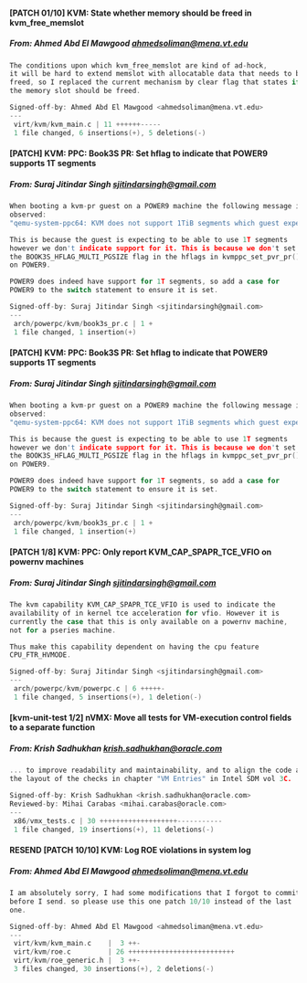 #### [PATCH 01/10] KVM: State whether memory should be freed in kvm_free_memslot
##### From: Ahmed Abd El Mawgood <ahmedsoliman@mena.vt.edu>

```c
The conditions upon which kvm_free_memslot are kind of ad-hock,
it will be hard to extend memslot with allocatable data that needs to be
freed, so I replaced the current mechanism by clear flag that states if
the memory slot should be freed.

Signed-off-by: Ahmed Abd El Mawgood <ahmedsoliman@mena.vt.edu>
---
 virt/kvm/kvm_main.c | 11 ++++++-----
 1 file changed, 6 insertions(+), 5 deletions(-)

```
#### [PATCH] KVM: PPC: Book3S PR: Set hflag to indicate that POWER9 supports 1T segments
##### From: Suraj Jitindar Singh <sjitindarsingh@gmail.com>

```c
When booting a kvm-pr guest on a POWER9 machine the following message is
observed:
"qemu-system-ppc64: KVM does not support 1TiB segments which guest expects"

This is because the guest is expecting to be able to use 1T segments
however we don't indicate support for it. This is because we don't set
the BOOK3S_HFLAG_MULTI_PGSIZE flag in the hflags in kvmppc_set_pvr_pr()
on POWER9.

POWER9 does indeed have support for 1T segments, so add a case for
POWER9 to the switch statement to ensure it is set.

Signed-off-by: Suraj Jitindar Singh <sjitindarsingh@gmail.com>
---
 arch/powerpc/kvm/book3s_pr.c | 1 +
 1 file changed, 1 insertion(+)

```
#### [PATCH] KVM: PPC: Book3S PR: Set hflag to indicate that POWER9 supports 1T segments
##### From: Suraj Jitindar Singh <sjitindarsingh@gmail.com>

```c
When booting a kvm-pr guest on a POWER9 machine the following message is
observed:
"qemu-system-ppc64: KVM does not support 1TiB segments which guest expects"

This is because the guest is expecting to be able to use 1T segments
however we don't indicate support for it. This is because we don't set
the BOOK3S_HFLAG_MULTI_PGSIZE flag in the hflags in kvmppc_set_pvr_pr()
on POWER9.

POWER9 does indeed have support for 1T segments, so add a case for
POWER9 to the switch statement to ensure it is set.

Signed-off-by: Suraj Jitindar Singh <sjitindarsingh@gmail.com>
---
 arch/powerpc/kvm/book3s_pr.c | 1 +
 1 file changed, 1 insertion(+)

```
#### [PATCH 1/8] KVM: PPC: Only report KVM_CAP_SPAPR_TCE_VFIO on powernv machines
##### From: Suraj Jitindar Singh <sjitindarsingh@gmail.com>

```c
The kvm capability KVM_CAP_SPAPR_TCE_VFIO is used to indicate the
availability of in kernel tce acceleration for vfio. However it is
currently the case that this is only available on a powernv machine,
not for a pseries machine.

Thus make this capability dependent on having the cpu feature
CPU_FTR_HVMODE.

Signed-off-by: Suraj Jitindar Singh <sjitindarsingh@gmail.com>
---
 arch/powerpc/kvm/powerpc.c | 6 +++++-
 1 file changed, 5 insertions(+), 1 deletion(-)

```
#### [kvm-unit-test 1/2] nVMX: Move all tests for VM-execution control fields to a separate function
##### From: Krish Sadhukhan <krish.sadhukhan@oracle.com>

```c
... to improve readability and maintainability, and to align the code as per
the layout of the checks in chapter "VM Entries" in Intel SDM vol 3C.

Signed-off-by: Krish Sadhukhan <krish.sadhukhan@oracle.com>
Reviewed-by: Mihai Carabas <mihai.carabas@oracle.com>
---
 x86/vmx_tests.c | 30 +++++++++++++++++++-----------
 1 file changed, 19 insertions(+), 11 deletions(-)

```
#### RESEND [PATCH 10/10] KVM: Log ROE violations in system log
##### From: Ahmed Abd El Mawgood <ahmedsoliman@mena.vt.edu>

```c
I am absolutely sorry, I had some modifications that I forgot to commit
before I send. so please use this one patch 10/10 instead of the last
one.

Signed-off-by: Ahmed Abd El Mawgood <ahmedsoliman@mena.vt.edu>
---
 virt/kvm/kvm_main.c    |  3 ++-
 virt/kvm/roe.c         | 26 ++++++++++++++++++++++++++
 virt/kvm/roe_generic.h |  3 ++-
 3 files changed, 30 insertions(+), 2 deletions(-)

```
